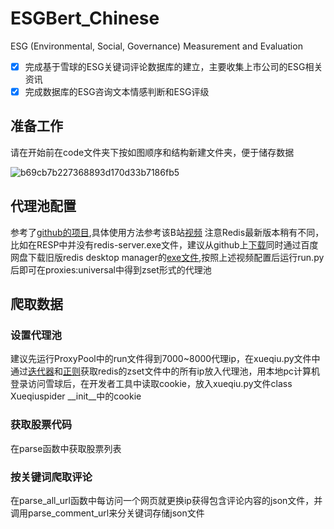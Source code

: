 # ESGBert_Chinese

ESG (Environmental, Social, Governance) Measurement and Evaluation

- [x] 完成基于雪球的ESG关键词评论数据库的建立，主要收集上市公司的ESG相关资讯
- [x] 完成数据库的ESG咨询文本情感判断和ESG评级

## 准备工作
请在开始前在code文件夹下按如图顺序和结构新建文件夹，便于储存数据

![b69cb7b227368893d170d33b7186fb5](https://user-images.githubusercontent.com/91353090/185399491-deecb72d-7501-400e-acfb-6e570ad51937.jpg)

## 代理池配置
参考了[github的项目](https://github.com/Python3WebSpider/ProxyPool),具体使用方法参考该B站[视频](https://www.bilibili.com/video/BV15v411G71f?spm_id_from=333.880.my_history.page.click)
注意Redis最新版本稍有不同，比如在RESP中并没有redis-server.exe文件，建议从github上[下载](https://github.com/microsoftarchive/redis/releases)同时通过百度网盘下载旧版redis desktop manager的[exe文件](https://pan.baidu.com/s/1K5Yd1OQ8nAofCl79Hp8r1A),按照上述视频配置后运行run.py后即可在proxies:universal中得到zset形式的代理池

## 爬取数据

### 设置代理池
建议先运行ProxyPool中的run文件得到7000~8000代理ip，在xueqiu.py文件中通过[迭代器](https://www.runoob.com/w3cnote/python-redis-intro.html)和[正则](https://blog.csdn.net/weixin_41738417/article/details/103229421)获取redis的zset文件中的所有ip放入代理池，用本地pc计算机登录访问雪球后，在开发者工具中读取cookie，放入xueqiu.py文件class Xueqiuspider __init__中的cookie

### 获取股票代码
在parse函数中获取股票列表

### 按关键词爬取评论
在parse_all_url函数中每访问一个网页就更换ip获得包含评论内容的json文件，并调用parse_comment_url来分关键词存储json文件
